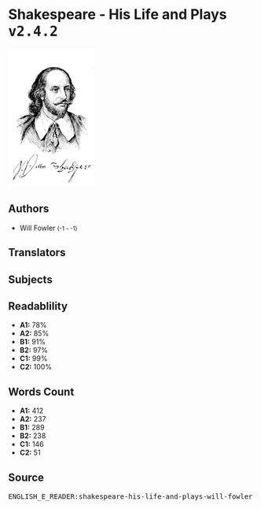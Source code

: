 # Shakespeare - His Life and Plays <kbd>v2.4.2</kbd>

![](./cover.medium.jpg "")

## Authors


 - Will Fowler <small>(-1 - -1)</small>

## Translators



## Subjects



## Readablility


 - **A1:** 78%
 - **A2:** 85%
 - **B1:** 91%
 - **B2:** 97%
 - **C1:** 99%
 - **C2:** 100%

## Words Count


 - **A1:** 412
 - **A2:** 237
 - **B1:** 289
 - **B2:** 238
 - **C1:** 146
 - **C2:** 51

## Source


<kbd>ENGLISH_E_READER:shakespeare-his-life-and-plays-will-fowler</kbd>

